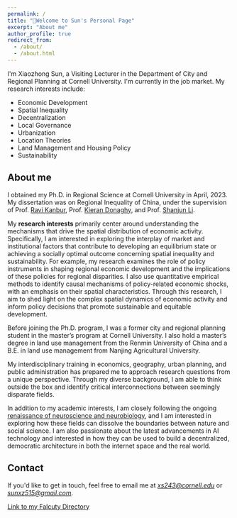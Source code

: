 ```yaml
---
permalink: /
title: "👋Welcome to Sun's Personal Page"
excerpt: "About me"
author_profile: true
redirect_from: 
  - /about/
  - /about.html
---
```


I'm Xiaozhong Sun, a Visiting Lecturer in the Department of City and Regional Planning at Cornell University. I'm currently in the job market. My research interests include:

- Economic Development 
- Spatial Inequality
- Decentralization 
- Local Governance 
- Urbanization
- Location Theories
- Land Management and Housing Policy
- Sustainability

## About me

I obtained my Ph.D. in Regional Science at Cornell University in April, 2023. My dissertation was on Regional Inequality of China, under the supervision of Prof. [Ravi Kanbur](https://www.kanbur.dyson.cornell.edu/), Prof. [Kieran Donaghy](https://aap.cornell.edu/people/kieran-donaghy), and Prof. [Shanjun Li](http://li.dyson.cornell.edu/). 

My **research interests** primarily center around understanding the mechanisms that drive the spatial distribution of economic activity. Specifically, I am interested in exploring the interplay of market and institutional factors that contribute to developing an equilibrium state or achieving a socially optimal outcome concerning spatial inequality and sustainability. For example, my research examines the role of policy instruments in shaping regional economic development and the implications of these policies for regional disparities. I also use quantitative empirical methods to identify causal mechanisms of policy-related economic shocks, with an emphasis on their spatial characteristics. Through this research, I aim to shed light on the complex spatial dynamics of economic activity and inform policy decisions that promote sustainable and equitable development.

Before joining the Ph.D. program, I was a former city and regional planning student in the master’s program at Cornell University. I also hold a master’s degree in land use management from the Renmin University of China and a B.E. in land use management from Nanjing Agricultural University.

My interdisciplinary training in economics, geography, urban planning, and public administration has prepared me to approach research questions from a unique perspective. Through my diverse background, I am able to think outside the box and identify critical interconnections between seemingly disparate fields.

In addition to my academic interests, I am closely following the ongoing [renaissance of neuroscience and neurobiology](https://www.economist.com/technology-quarterly/2022/09/21/after-fallow-decades-neuroscience-is-undergoing-a-renaissance), and I am interested in exploring how these fields can dissolve the boundaries between nature and social science. I am also passionate about the latest advancements in AI technology and interested in how they can be used to build a decentralized, democratic architecture in both the internet space and the real world.


## Contact

If you'd like to get in touch, feel free to email me at *xs243@cornell.edu* or *sunxz515@gmail.com*.

[Link to my Falcuty Directory](https://aap.cornell.edu/people/xiaozhong-sun)
